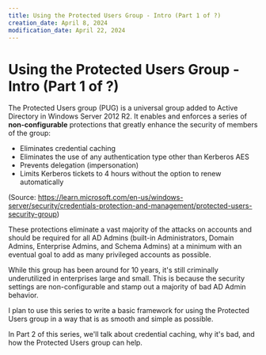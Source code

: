 ```yaml
---
title: Using the Protected Users Group - Intro (Part 1 of ?)
creation_date: April 8, 2024
modification_date: April 22, 2024
---
```



# Using the Protected Users Group - Intro (Part 1 of ?)

The Protected Users group (PUG) is a universal group added to Active Directory in Windows Server 2012 R2. It enables and enforces a series of **non-configurable** protections that greatly enhance the security of members of the group:

* Eliminates credential caching
* Eliminates the use of any authentication type other than Kerberos AES
* Prevents delegation (impersonation)
* Limits Kerberos tickets to 4 hours without the option to renew automatically

(Source: https://learn.microsoft.com/en-us/windows-server/security/credentials-protection-and-management/protected-users-security-group)

These protections eliminate a vast majority of the attacks on accounts and should be required for all AD Admins (built-in Administrators, Domain Admins, Enterprise Admins, and Schema Admins) at a minimum with an eventual goal to add as many privileged accounts as possible.

While this group has been around for 10 years, it's still criminally underutilized in enterprises large and small. This is because the security settings are non-configurable and stamp out a majority of bad AD Admin behavior.

I plan to use this series to write a basic framework for using the Protected Users group in a way that is as smooth and simple as possible.

In Part 2 of this series, we'll talk about credential caching, why it's bad, and how the Protected Users group can help.
